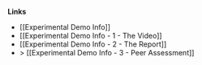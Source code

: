 **Links**
- [[Experimental Demo Info]] 
- [[Experimental Demo Info - 1 - The Video]] 
- [[Experimental Demo Info - 2 - The Report]] 
- \> [[Experimental Demo Info - 3 - Peer Assessment]] 
